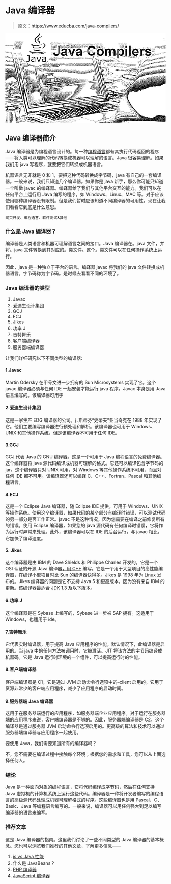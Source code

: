 # Java 编译器

> 原文：<https://www.educba.com/java-compilers/>

![Java Compilers](img/16f39460f5c06f2ba9ae457d7c96a77e.png)



## Java 编译器简介

Java 编译器是为编程语言设计的。每一种[编程语言](https://www.educba.com/what-is-a-programming-language/)都有其执行代码返回的程序——将人类可以理解的代码转换成机器可以理解的语言。Java 很容易理解。如果我们用 java 写程序，就要把它们转换成机器语言。

机器语言无非就是 0 和 1，要把这种代码转换成字节码，java 有自己的一套编译器。一般来说，我们只知道几个编译器。如果你是 java 新手，那么你可能只知道一个叫做 javac 的编译器。编译器给了我们与其他平台交互的能力。我们可以在任何平台上运行用 Java 编写的程序，如 Windows、Linux、MAC 等。对于应该使用哪种编译器没有限制。但是我们暂时应该知道不同编译器的可用性。现在让我们看看它到底是什么意思。

<small>网页开发、编程语言、软件测试&其他</small>

### 什么是 Java 编译器？

编译器是人类语言和机器可理解语言之间的接口。Java 编译器在。java 文件，并将。java 文件转换到其对应的。类文件。这个。类文件可以在任何操作系统上运行。

因此，java 是一种独立于平台的语言。编译器 javac 将我们的 java 文件转换成机器语言。字节码称为字节码。是时候去看看不同的环境了。

### Java 编译器的类型

1.  Javac
2.  爱迪生设计集团
3.  GCJ
4.  ECJ
5.  Jikes
6.  功率 J
7.  吉特舞乐
8.  客户端编译器
9.  服务器端编译器

让我们详细研究以下不同类型的编译器:

#### 1.Javac

Martin Odersky 在甲骨文进一步拥有的 Sun Microsystems 实现了它。这个 javac 编译器必须与任何 IDE 一起安装才能运行 java 程序。Javac 本身是用 Java 语言编写的。该编译器可用于

#### 2.爱迪生设计集团

这是一家生产 EDG 编译器的公司。j .斯蒂芬“史蒂夫”亚当奇克在 1988 年实现了它。他们主要编写编译器进行预处理和解析。该编译器也可用于 Windows、UNIX 和其他操作系统，但是该编译器不可用于任何 IDE。

#### 3.GCJ

GCJ 代表 Java 的 GNU 编译器。这是一个可用于 Java 编程语言的免费编译器。这个编译器将 java 源代码编译成机器可理解的格式。它还可以编译包含字节码的 jar。这个编译器只对 UNIX 可用，对 Windows 等其他操作系统不可用，而且对任何 IDE 都不可用。该编译器还可以编译 C、C++、Fortran、Pascal 和其他编程语言。

#### 4.ECJ

这是一个 Eclipse Java 编译器，随 Eclipse IDE 提供，可用于 Windows、UNIX 等操作系统。使用这个编译器，如果代码的某个部分有编译时错误，可以测试代码的另一部分是否工作正常。javac 不是这种情况，因为您需要在编译之前修复所有的错误。使用 Eclipse 编译器，如果您的 java 源代码有任何编译时错误，它将作为运行时异常来处理。此外，该编译器可以在 IDE 的后台运行，与 javac 相比，它加快了编译速度。

#### 5\. Jikes

这个编译器是由 IBM 的 Dave Shields 和 Philippe Charles 开发的，它是一个 OSI 认证的开源 Java 编译器[，用 C++](https://www.educba.com/introduction-to-c-plus-plus/) 编写。它是一个用于大型项目的高性能编译器，在编译小型项目时比 Sun 的编译器快得多。Jikes 是 1998 年为 Linux 发布的。Jikes 编译器的问题是它不支持 Java 5 和更高版本，因为没有来自 IBM 的更新。该编译器最适合 JDK 1.3 及以下版本。

#### 6.功率 J

这个编译器是在 Sybase 上编写的，Sybase 进一步被 SAP 拥有。这适用于 Windows，也适用于 ide。

#### 7.吉特舞乐

它代表实时编译器，用于提高 Java 应用程序的性能。默认情况下，此编译器是启用的。当 java 中的任何方法被调用时，它被激活。JIT 将该方法的字节码编译成机器码。它是 Java 运行时环境的一个组件，可以提高运行时的性能。

#### 8.客户端编译器

客户端编译器是 C1，它是通过 JVM 启动命令行选项中的–client 启用的。它用于资源非常少的客户端应用程序，减少了应用程序的启动时间。

#### 9.服务器端 Java 编译器

这用于在服务器端运行的应用程序，如服务器端企业应用程序。对于运行在服务器端的应用程序来说，客户端编译器是不够的。因此，服务器端编译器是 C2，这个编译器是通过服务器 JVM 启动命令行选项启用的。更高级的算法和技术可以通过服务器端编译器与应用程序一起使用。

要使用 Java，我们需要知道所有的编译器吗？

不，您不需要在编译过程中接触每个环境；根据您的需求和工具，您可以从上面选择任何人。

### 结论

Java 是一种[面向对象的编程语言](https://www.educba.com/object-oriented-programming-in-java/)，它将代码编译成字节码，然后在任何支持 Java 虚拟机的计算机系统上运行这些代码。编译器是一种将开发者编写的编程语言的高级源代码处理成机器可理解格式的程序。这些编译器也是用 Pascal、C、Basic、Java 等编程语言编写的。一般来说，编译器可以用任何强大到足以编写编译器的语言来编写。

### 推荐文章

这是 Java 编译器的指南。这里我们讨论了一些不同类型的 Java 编译器的基本概念。您也可以浏览我们推荐的其他文章，了解更多信息——

1.  [js vs Java 性能](https://www.educba.com/node-js-vs-java-performance/)
2.  什么是 JavaBeans？
3.  [PHP 编译器](https://www.educba.com/php-compiler/)
4.  [JavaScript 编译器](https://www.educba.com/javascript-compilers/)





